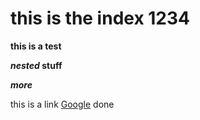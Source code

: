 # this is the index 1234

**this is a test**

***nested* stuff**

***more***

this is a link [Google](https://www.google.com) done
